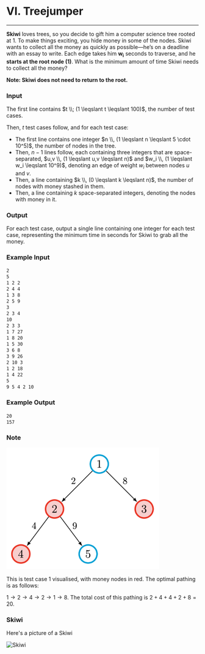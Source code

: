 # VI. Treejumper

---

**Skiwi** loves trees, so you decide to gift him a computer science tree rooted at 1. To make things exciting, you hide money in some of the nodes. Skiwi wants to collect all the money as quickly as possible—he’s on a deadline with an essay to write. Each edge takes him $\mathbf{w_i}$ seconds to traverse, and he **starts at the root node (1)**. What is the minimum amount of time Skiwi needs to collect all the money? 

**Note: Skiwi does not need to return to the root.**

### Input
The first line contains $t \\; (1 \leqslant t \leqslant 100)$, the number of test cases.

Then, $t$ test cases follow, and for each test case:

- The first line contains one integer $n \\, (1 \leqslant n \leqslant 5 \cdot 10^5)$, the number of nodes in the tree.
- Then, $n-1$ lines follow, each containing three integers that are space-separated, $u,v \\, (1 \leqslant u,v \leqslant n)$ and $w_i \\, (1 \leqslant w_i \leqslant 10^9)$, denoting an edge of weight $w_i$ between nodes $u$ and $v$.
- Then, a line containing $k \\, (0 \leqslant k \leqslant n)$, the number of nodes with money stashed in them.
- Then, a line containing $k$ space-separated integers, denoting the nodes with money in it.

### Output
For each test case, output a single line containing one integer for each test case, representing the minimum time in seconds for Skiwi to grab all the money.

### Example Input
```
2
5
1 2 2
2 4 4
1 3 8
2 5 9
3
2 3 4
10
2 3 3
1 7 27
1 8 20
1 5 30
3 6 8
3 9 26
2 10 3
1 2 18
1 4 22
5
9 5 4 2 10
```

### Example Output
```
20
157
```

### Note
<img src="assets/ex1.png" alt="Example 1" width="400"> 

This is test case 1 visualised, with money nodes in red. The optimal pathing is as follows: 

$1 \to 2 \to 4 \to 2 \to 1 \to 8$. The total cost of this pathing is $2 + 4 + 4 + 2 + 8 = 20$.


### Skiwi
Here's a picture of a Skiwi

![Skiwi](asset/6/skiwi.png)

